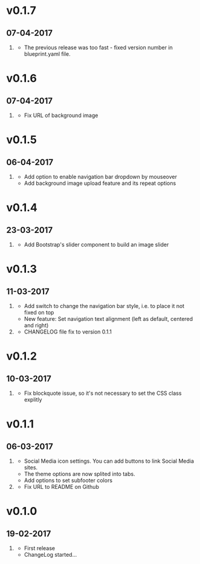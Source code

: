 # v0.1.7
## 07-04-2017

1. [](#bugfix)
    * The previous release was too fast - fixed version number in blueprint.yaml file. 
    
# v0.1.6
## 07-04-2017

1. [](#bugfix)
    * Fix URL of background image 

# v0.1.5
## 06-04-2017

1. [](#new)
    * Add option to enable navigation bar dropdown by mouseover
    * Add background image upload feature and its repeat options
    

# v0.1.4
## 23-03-2017

1. [](#new)
    * Add Bootstrap's slider component to build an image slider
    

# v0.1.3
## 11-03-2017

1. [](#new)
    * Add switch to change the navigation bar style, i.e. to place it not fixed on top
    * New feature: Set navigation text alignment (left as default, centered and right)
2. [](#bugfix)
    * CHANGELOG file fix to version 0.1.1
    

# v0.1.2
## 10-03-2017
    
1. [](#bugfix)
    * Fix blockquote issue, so it's not necessary to set the CSS class explitly

# v0.1.1
## 06-03-2017

1. [](#new)
    * Social Media icon settings. You can add buttons to link Social Media sites.  
    * The theme options are now splited into tabs.
    * Add options to set subfooter colors
2. [](#bugfix)
    * Fix URL to README on Github
    
# v0.1.0
##  19-02-2017

1. [](#new)
    * First release
    * ChangeLog started...

